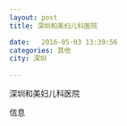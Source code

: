 ```yaml
--- 
layout: post 
title: 深圳和美妇儿科医院

date:   2016-05-03 13:39:56 
categories: 其他  
city: 深圳
  
--- 
```

   
深圳和美妇儿科医院

信息

